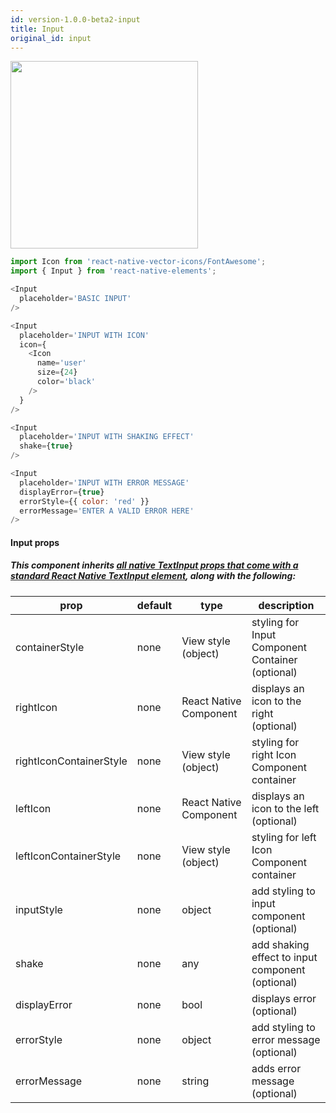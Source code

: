 ```yaml
---
id: version-1.0.0-beta2-input
title: Input
original_id: input
---
```


<img src="https://i.imgur.com/Zm7MTQD.png" width="300"/>

```js
import Icon from 'react-native-vector-icons/FontAwesome';
import { Input } from 'react-native-elements';

<Input
  placeholder='BASIC INPUT'
/>

<Input
  placeholder='INPUT WITH ICON'
  icon={
    <Icon
      name='user'
      size={24}
      color='black'
    />
  }
/>

<Input
  placeholder='INPUT WITH SHAKING EFFECT'
  shake={true}
/>

<Input
  placeholder='INPUT WITH ERROR MESSAGE'
  displayError={true}
  errorStyle={{ color: 'red' }}
  errorMessage='ENTER A VALID ERROR HERE'
/>
```

#### Input props

##### This component inherits [all native TextInput props that come with a standard React Native TextInput element](https://facebook.github.io/react-native/docs/textinput.html), along with the following:

| prop                    | default | type                   | description                                      |
| ----------------------- | ------- | ---------------------- | ------------------------------------------------ |
| containerStyle          | none    | View style (object)    | styling for Input Component Container (optional) |
| rightIcon               | none    | React Native Component | displays an icon to the right (optional)         |
| rightIconContainerStyle | none    | View style (object)    | styling for right Icon Component container       |
| leftIcon                | none    | React Native Component | displays an icon to the left (optional)          |
| leftIconContainerStyle  | none    | View style (object)    | styling for left Icon Component container        |
| inputStyle              | none    | object                 | add styling to input component (optional)        |
| shake                   | none    | any                    | add shaking effect to input component (optional) |
| displayError            | none    | bool                   | displays error (optional)                        |
| errorStyle              | none    | object                 | add styling to error message (optional)          |
| errorMessage            | none    | string                 | adds error message (optional)                    |
